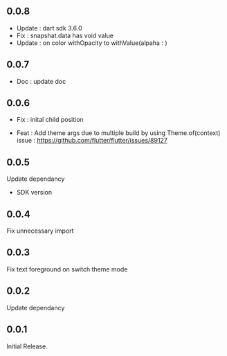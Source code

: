 ## 0.0.8

- Update : dart sdk 3.6.0
- Fix : snapshat.data has void value
- Update : on color withOpacity to withValue(alpaha : )

## 0.0.7

- Doc : update doc

## 0.0.6

- Fix : inital child position

- Feat : Add theme args due to multiple build by using Theme.of(context)
  issue : https://github.com/flutter/flutter/issues/89127

## 0.0.5

Update dependancy

- SDK version

## 0.0.4

Fix unnecessary import

## 0.0.3

Fix text foreground on switch theme mode

## 0.0.2

Update dependancy

## 0.0.1

Initial Release.
